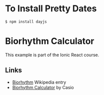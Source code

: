 # To Install Pretty Dates
`$ npm install dayjs`


# Biorhythm Calculator

This example is part of the Ionic React course.

## Links

 * [Biorhythm](https://en.wikipedia.org/wiki/Biorhythm) Wikipedia entry
 * [Biorhythm Calculator](https://keisan.casio.com/exec/system/1340246447) by Casio
